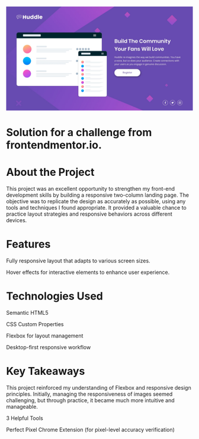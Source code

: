 ![alt text](image.png)

# Solution for a challenge from frontendmentor.io.

# About the Project
This project was an excellent opportunity to strengthen my front-end development skills by building a responsive two-column landing page. The objective was to replicate the design as accurately as possible, using any tools and techniques I found appropriate. It provided a valuable chance to practice layout strategies and responsive behaviors across different devices.

# Features
Fully responsive layout that adapts to various screen sizes.

Hover effects for interactive elements to enhance user experience.


# Technologies Used
Semantic HTML5

CSS Custom Properties

Flexbox for layout management

Desktop-first responsive workflow

# Key Takeaways
This project reinforced my understanding of Flexbox and responsive design principles. Initially, managing the responsiveness of images seemed challenging, but through practice, it became much more intuitive and manageable.

3 Helpful Tools

Perfect Pixel Chrome Extension (for pixel-level accuracy verification)